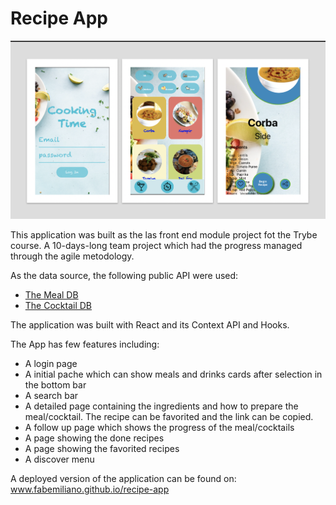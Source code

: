 # Recipe App

<img src="./RecipeAPp.png">

This application was built as the las front end module project fot the Trybe course. A 10-days-long team project which had the progress managed through the agile metodology.

As the data source, the following public API were used:

- [The Meal DB](https://www.themealdb.com/)
- [The Cocktail DB](https://www.thecocktaildb.com/)

The application was built with React and its Context API and Hooks.

The App has few features including: 

- A login page
- A initial pache which can show meals and drinks cards after selection in the bottom bar
- A search bar 
- A detailed page containing the ingredients and how to prepare the meal/cocktail. The recipe can be favorited and the link can be copied.
- A follow up page which shows the progress of the meal/cocktails
- A page showing the done recipes
- A page showing the favorited recipes
- A discover menu

A deployed version of the application can be found on: www.fabemiliano.github.io/recipe-app

